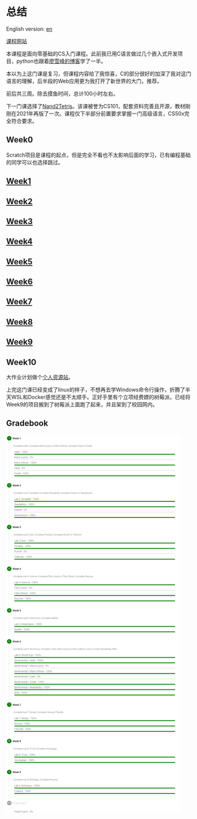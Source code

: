 # 总结

English version: [en](./readme_en.md)

[课程网站](https://cs50.harvard.edu/x/2022/)

本课程是面向零基础的CS入门课程。此前我已用C语言做过几个嵌入式开发项目，python也跟着[廖雪峰的博客](https://www.liaoxuefeng.com/wiki/1016959663602400)学了一半。

本以为上这门课是复习，但课程内容给了我惊喜，C的部分很好的加深了我对这门语言的理解，后半段的Web应用更为我打开了新世界的大门，推荐。

前后共三周。除去摸鱼时间，总计100小时左右。

下一门课选择了[Nand2Tetris](https://github.com/lng205/Nand2Tetris)。该课被誉为CS101，配套资料完善且开源，教材刚刚在2021年再版了一次。课程仅下半部分前置要求掌握一门高级语言，CS50x完全符合要求。

## Week0

Scratch项目是课程的起点，但是完全不看也不太影响后面的学习，已有编程基础的同学可以也选择跳过。

## [Week1](./Week1/readme.md)

## [Week2](./Week2/readme.md)

## [Week3](./Week3/readme.md)

## [Week4](./Week4/readme.md)

## [Week5](./Week5/readme.md)

## [Week6](./Week6/readme.md)

## [Week7](./Week7/readme.md)

## [Week8](./Week8/readme.md)

## [Week9](./Week9/readme.md)

## Week10

大作业计划做个[个人资源站](https://github.com/lng205/Raspi-WebApp)。

上完这门课已经变成了linux的样子，不想再去学Windows命令行操作，折腾了半天WSL和Docker感觉还是不太顺手。正好手里有个立项经费嫖的树莓派，已经将Week9的项目搬到了树莓派上面跑了起来，并且架到了校园网内。

## Gradebook
![p1](./images/p1.png)
